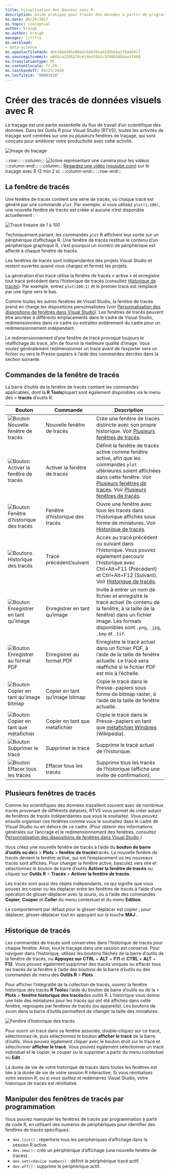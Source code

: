 ```yaml
---
title: Visualisation des données avec R
description: Guide pratique pour tracer des données à partir de programmes R dans Visual Studio, à l’aide de fenêtres de traçage.
ms.date: 06/29/2017
ms.topic: conceptual
author: kraigb
ms.author: kraigb
manager: jillfra
ms.workload:
- data-science
ms.openlocfilehash: dbb3984385e0042c669f8aad1d5bb4a2f64de917
ms.sourcegitcommit: a801ca3269274ce1de4f6b2c3f40b58bbaa3f460
ms.translationtype: MT
ms.contentlocale: fr-FR
ms.lasthandoff: 08/25/2020
ms.locfileid: "88801618"
---
```

# <a name="create-visual-data-plots-with-r"></a>Créer des tracés de données visuels avec R

Le traçage est une partie essentielle du flux de travail d’un scientifique des données. Dans les Outils R pour Visual Studio (RTVS), toutes les activités de traçage sont centrées sur une ou plusieurs fenêtres de traçage, qui sont conçues pour améliorer votre productivité avec cette activité.

![Image de traçage](media/plotting-hero-image.png)

:::row:::
    :::column:::
        ![Icône représentant une caméra pour les vidéos](../install/media/video-icon.png "Regarder une vidéo")
    :::column-end:::
    :::column:::
        [Regardez une vidéo (youtube.com)](https://www.youtube.com/watch?v=ZTbKmz5RSgY) sur le traçage avec R (2 min 2 s).
    :::column-end:::
:::row-end:::

## <a name="the-plot-window"></a>La fenêtre de tracés

Une fenêtre de tracés contient une série de tracés, où chaque tracé est généré par une commande `plot`. Par exemple, si vous utilisez `plot(1:100)`, une nouvelle fenêtre de tracés est créée si aucune n’est disponible actuellement :

![Tracé linéaire de 1 à 100](media/plotting-1-to-100.png)

Techniquement parlant, les commandes `plot` R affichent leur sortie sur un périphérique d’affichage R. Une fenêtre de tracés restitue le contenu d’un périphérique graphique R, c’est pourquoi un numéro de périphérique est affecté à chaque fenêtre de tracés.

Les fenêtres de tracés sont indépendantes des projets Visual Studio et restent ouvertes quand vous chargez et fermez les projets.

La génération d’un tracé utilise la fenêtre de tracés « active » et enregistre tout tracé précédent dans l’historique de tracés (consultez [Historique de tracés](#plot-history)). Par exemple, entrez `plot(100:1)` et le premier tracé est remplacé par une ligne vers le bas.

Comme toutes les autres fenêtres de Visual Studio, la fenêtre de tracés prend en charge les dispositions personnalisées (voir [Personnalisation des dispositions de fenêtres dans Visual Studio](../ide/customizing-window-layouts-in-visual-studio.md)). Les fenêtres de tracés peuvent être ancrées à différents emplacements dans le cadre de Visual Studio, redimensionnées dans ce cadre ou extraites entièrement du cadre pour un redimensionnement indépendant.

Le redimensionnement d’une fenêtre de tracé provoque toujours le réaffichage du tracé, afin de fournir la meilleure qualité d’image. Vous voulez généralement redimensionner un tracé avant de l’exporter vers un fichier ou vers le Presse-papiers à l’aide des commandes décrites dans la section suivante.

## <a name="plot-window-commands"></a>Commandes de la fenêtre de tracés

La barre d’outils de la fenêtre de tracés contient les commandes applicables, dont la **R Tools**plupart sont également disponibles via le menu des  >  **tracés** d’outils R.

| Bouton | Commande | Description |
| --- | --- | --- |
| ![Bouton Nouvelle fenêtre de tracés](media/plotting-toolbar-01-new-plot-window.png) | Nouvelle fenêtre de tracés | Crée une fenêtre de tracés distincte avec son propre historique. Voir [Plusieurs fenêtres de tracés](#multiple-plot-windows). |
| ![Bouton Activer la fenêtre de tracés](media/plotting-toolbar-02-activate-plot-window.png) | Activer la fenêtre de tracés | Définit la fenêtre de tracés active comme fenêtre active, afin que les commandes `plot` ultérieures soient affichées dans cette fenêtre. Voir [Plusieurs fenêtres de tracés](#multiple-plot-windows). Voir [Plusieurs fenêtres de tracés](#multiple-plot-windows). |
| ![Bouton Fenêtre d’historique des tracés](media/plotting-toolbar-03-plot-history.png) | Fenêtre d’historique des tracés | Ouvre une fenêtre avec tous les tracés dans l’historique affichés sous forme de miniatures. Voir [Historique de tracés](#plot-history). |
| ![Boutons Historique des tracés](media/plotting-toolbar-04-plot-history-arrows.png) | Tracé précédent/suivant |  Accès au tracé précédent ou suivant dans l’historique. Vous pouvez également parcourir l’historique avec Ctrl+Alt+F11 (Précédent) et Ctrl+Alt+F12 (Suivant). Voir [Historique de tracés](#plot-history). |
| ![Bouton Enregistrer en tant qu’image](media/plotting-toolbar-05-save-as-image.png)| Enregistrer en tant qu’image | Invite à entrer un nom de fichier et enregistre le tracé actuel (le contenu de la fenêtre, à la taille de la fenêtre) dans un fichier image. Les formats disponibles sont `.png`, `.jpg`, `.bmp` et `.tif`. |
| ![Bouton Enregistrer au format PDF](media/plotting-toolbar-06-save-as-pdf.png)| Enregistrer au format PDF | Enregistre le tracé actuel dans un fichier PDF, à l’aide de la taille de fenêtre actuelle. Le tracé sera réaffiché si le fichier PDF est mis à l’échelle. |
| ![Bouton Copier en tant qu’image bitmap](media/plotting-toolbar-07-copy-as-bitmap.png)| Copier en tant qu’image bitmap | Copie le tracé dans le Presse-papiers sous forme de bitmap raster, à l’aide de la taille de fenêtre actuelle. |
| ![Bouton Copier en tant que métafichier](media/plotting-toolbar-08-copy-as-metafile.png)| Copier en tant que métafichier | Copie le tracé dans le Presse-papiers en tant que [métafichier Windows](https://en.wikipedia.org/wiki/Windows_Metafile) (Wikipedia). |
| ![Bouton Supprimer le tracé](media/plotting-toolbar-09-remove-plot.png)| Supprimer le tracé | Supprime le tracé actuel de l’historique. |
| ![Bouton Effacer tous les tracés](media/plotting-toolbar-10-clear-all-plots.png) | Effacer tous les tracés | Supprime tous les tracés de l’historique (affiche une invite de confirmation). |

## <a name="multiple-plot-windows"></a>Plusieurs fenêtres de tracés

Comme les scientifiques des données travaillent souvent avec de nombreux tracés provenant de différents datasets, RTVS vous permet de créer autant de fenêtres de tracés indépendantes que vous le souhaitez. Vous pouvez ensuite organiser ces fenêtres comme vous le souhaitez dans le cadre de Visual Studio ou en dehors de ce cadre. (Pour obtenir des informations générales sur l’ancrage et le redimensionnement des fenêtres, consultez [Personnalisation des dispositions de fenêtres dans Visual Studio](../ide/customizing-window-layouts-in-visual-studio.md).)

Vous créez une nouvelle fenêtre de tracés à l’aide du **bouton de barre d’outils ou de**la  >  **Plots**  >  **fenêtre de tracés**tracés. La nouvelle fenêtre de tracés devient la fenêtre *active*, qui est l’emplacement où les nouveaux tracés sont affichés. Pour changer la fenêtre active, basculez vers elle et sélectionnez le bouton de barre d’outils **Activer la fenêtre de tracés** ou cliquez sur **Outils R** > **Tracés** > **Activer la fenêtre de tracés**.

Les tracés sont aussi des objets indépendants, ce qui signifie que vous pouvez les copier ou les déplacer entre les fenêtres de tracés à l’aide d’une opération de glisser-déplacer avec la souris, ou à l’aide des commandes **Copier**, **Couper** et **Coller** du menu contextuel et du menu **Edition**.

Le comportement par défaut pour le glisser-déplacer est copier ; pour déplacer, glisser-déplacer tout en appuyant sur la touche **MAJ** .

## <a name="plot-history"></a>Historique de tracés

Les commandes de tracés sont conservées dans l’historique de tracés pour chaque fenêtre. Ainsi, tout le traçage dans une session est conservé. Pour naviguer dans l’historique, utilisez les boutons fléchés de la barre d’outils de la fenêtre de tracés, ou **Appuyez sur CTRL** + **ALT** + **F11** et **CTRL** + **ALT** + **F12**. Vous pouvez également supprimer des tracés uniques ou effacer tous les tracés de la fenêtre à l’aide des boutons de la barre d’outils ou des commandes de menu des **Outils R**  >  **Plots** .

Pour afficher l’intégralité de la collection de tracés, ouvrez la fenêtre historique des tracés **R Tools**à l’aide du bouton de barre d’outils ou de la  >  **Plots**  >  **fenêtre historique des tracés**des outils R.
L’historique vous donne une liste des miniatures pour les tracés qui ont été affichés dans cette fenêtre, regroupés par fenêtres de tracés (ou appareils). Les boutons de zoom dans la barre d’outils permettent de changer la taille des miniatures.

![Fenêtre d’historique des tracés](media/plotting-plot-history-window.png)

Pour ouvrir un tracé dans sa fenêtre associée, double-cliquez sur ce tracé, sélectionnez-le, puis sélectionnez le bouton **afficher le tracé** de la barre d’outils. Vous pouvez également cliquer avec le bouton droit sur le tracé et sélectionner **afficher le tracé**. Vous pouvez également sélectionner un tracé individuel et le copier, le couper ou le supprimer à partir du menu contextuel ou **Edit** .

La durée de vie de votre historique de tracés dans toutes les fenêtres est liée à la durée de vie de votre session R interactive. Si vous réinitialisez votre session R, ou si vous quittez et redémarrez Visual Studio, votre historique de tracés est réinitialisé.

## <a name="programmatically-manipulate-plot-windows"></a>Manipuler des fenêtres de tracés par programmation

Vous pouvez manipuler les fenêtres de tracés par programmation à partir de code R, en utilisant des numéros de périphériques pour identifier des fenêtres de tracés spécifiques.

- `dev.list()` : répertorie tous les périphériques d’affichage dans la session R active.
- `dev.new()` : crée un périphérique d’affichage (une nouvelle fenêtre de tracés).
- `dev.set(<device number>)` : définit le périphérique tracé actif.
- `dev.off()` : supprime le périphérique actif.
